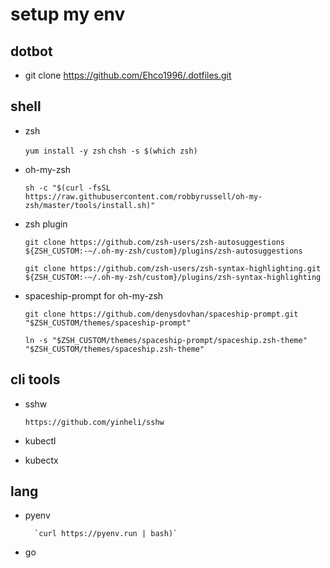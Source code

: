 # setup my env


## dotbot

* git clone https://github.com/Ehco1996/.dotfiles.git


## shell

* zsh

    `yum install -y zsh`
    `chsh -s $(which zsh)`

* oh-my-zsh

    `sh -c "$(curl -fsSL https://raw.githubusercontent.com/robbyrussell/oh-my-zsh/master/tools/install.sh)"`

* zsh plugin

    `git clone https://github.com/zsh-users/zsh-autosuggestions ${ZSH_CUSTOM:-~/.oh-my-zsh/custom}/plugins/zsh-autosuggestions`

    `git clone https://github.com/zsh-users/zsh-syntax-highlighting.git ${ZSH_CUSTOM:-~/.oh-my-zsh/custom}/plugins/zsh-syntax-highlighting`

* spaceship-prompt for oh-my-zsh

    `git clone https://github.com/denysdovhan/spaceship-prompt.git "$ZSH_CUSTOM/themes/spaceship-prompt"`

    `ln -s "$ZSH_CUSTOM/themes/spaceship-prompt/spaceship.zsh-theme" "$ZSH_CUSTOM/themes/spaceship.zsh-theme"`

## cli tools

* sshw

    `https://github.com/yinheli/sshw`

* kubectl

* kubectx

## lang


* pyenv

        `curl https://pyenv.run | bash)`
* go




